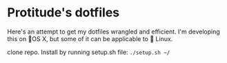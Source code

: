 # Protitude's dotfiles
Here's an attempt to get my dotfiles wrangled and efficient. I'm developing this on OS X, but some of it can be applicable to 🐧 Linux.

clone repo. Install by running setup.sh file:
```./setup.sh ~/```

